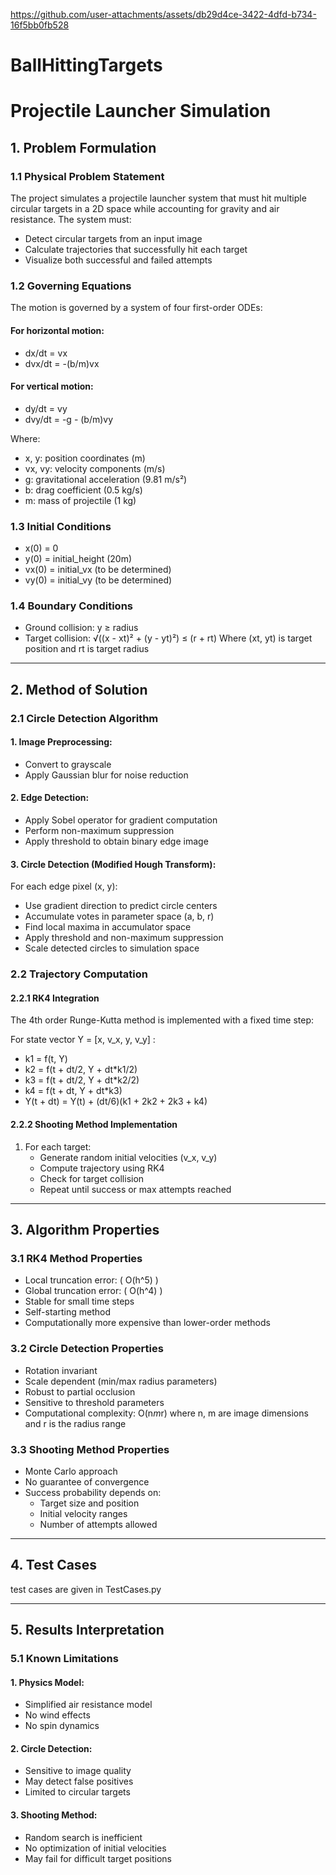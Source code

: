 
https://github.com/user-attachments/assets/db29d4ce-3422-4dfd-b734-16f5bb0fb528
# BallHittingTargets
# Projectile Launcher Simulation  

## 1. Problem Formulation  

### 1.1 Physical Problem Statement  
The project simulates a projectile launcher system that must hit multiple circular targets in a 2D space while accounting for gravity and air resistance. The system must:  
- Detect circular targets from an input image  
- Calculate trajectories that successfully hit each target  
- Visualize both successful and failed attempts  

### 1.2 Governing Equations  
The motion is governed by a system of four first-order ODEs:  

#### For horizontal motion:  
- dx/dt = vx
- dvx/dt = -(b/m)vx 

#### For vertical motion:  
- dy/dt = vy
- dvy/dt = -g - (b/m)vy

Where:  
- x, y: position coordinates (m)
- vx, vy: velocity components (m/s)
- g: gravitational acceleration (9.81 m/s²)
- b: drag coefficient (0.5 kg/s)
- m: mass of projectile (1 kg) 

### 1.3 Initial Conditions  
- x(0) = 0
- y(0) = initial_height (20m)
- vx(0) = initial_vx (to be determined)
- vy(0) = initial_vy (to be determined) 

### 1.4 Boundary Conditions  
- Ground collision: y ≥ radius
- Target collision: √((x - xt)² + (y - yt)²) ≤ (r + rt)
Where (xt, yt) is target position and rt is target radius
---

## 2. Method of Solution  

### 2.1 Circle Detection Algorithm  

#### 1. Image Preprocessing:  
- Convert to grayscale  
- Apply Gaussian blur for noise reduction  

#### 2. Edge Detection:  
- Apply Sobel operator for gradient computation  
- Perform non-maximum suppression  
- Apply threshold to obtain binary edge image  

#### 3. Circle Detection (Modified Hough Transform):  
For each edge pixel (x, y):  
- Use gradient direction to predict circle centers  
- Accumulate votes in parameter space (a, b, r)  
- Find local maxima in accumulator space  
- Apply threshold and non-maximum suppression  
- Scale detected circles to simulation space  

### 2.2 Trajectory Computation  

#### 2.2.1 RK4 Integration  
The 4th order Runge-Kutta method is implemented with a fixed time step:  

For state vector  Y = [x, v_x, y, v_y] :  

- k1 = f(t, Y)
- k2 = f(t + dt/2, Y + dt*k1/2)
- k3 = f(t + dt/2, Y + dt*k2/2)
- k4 = f(t + dt, Y + dt*k3)
- Y(t + dt) = Y(t) + (dt/6)(k1 + 2k2 + 2k3 + k4) 

#### 2.2.2 Shooting Method Implementation  
1. For each target:  
   - Generate random initial velocities (v_x, v_y)  
   - Compute trajectory using RK4  
   - Check for target collision  
   - Repeat until success or max attempts reached  

---

## 3. Algorithm Properties  

### 3.1 RK4 Method Properties  
- Local truncation error: \( O(h^5) \)  
- Global truncation error: \( O(h^4) \)  
- Stable for small time steps  
- Self-starting method  
- Computationally more expensive than lower-order methods  

### 3.2 Circle Detection Properties  
- Rotation invariant  
- Scale dependent (min/max radius parameters)  
- Robust to partial occlusion  
- Sensitive to threshold parameters  
- Computational complexity: O(n*m*r) where n, m are image dimensions and r is the radius range  

### 3.3 Shooting Method Properties  
- Monte Carlo approach  
- No guarantee of convergence  
- Success probability depends on:  
  - Target size and position  
  - Initial velocity ranges  
  - Number of attempts allowed  

---

## 4. Test Cases  
test cases are given in TestCases.py 

---

## 5. Results Interpretation  

### 5.1 Known Limitations  

#### 1. Physics Model:  
- Simplified air resistance model  
- No wind effects  
- No spin dynamics  

#### 2. Circle Detection:  
- Sensitive to image quality  
- May detect false positives  
- Limited to circular targets  

#### 3. Shooting Method:  
- Random search is inefficient  
- No optimization of initial velocities  
- May fail for difficult target positions  
